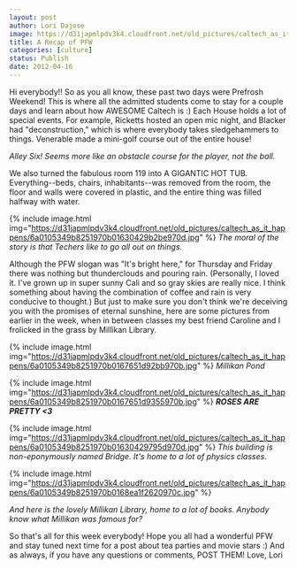 ```yaml
---
layout: post
author: Lori Dajose
image: https://d31japmlpdv3k4.cloudfront.net/old_pictures/caltech_as_it_happens/6a0105349b8251970b0163042984e3970d.jpg
title: A Recap of PFW 
categories: [culture]
status: Publish
date: 2012-04-16
---
```


Hi everybody!!
So as you all know, these past two days were Prefrosh Weekend! This is where all the admitted students come to stay for a couple days and learn about how AWESOME Caltech is :)
Each House holds a lot of special events. For example, Ricketts hosted an open mic night, and Blacker had "deconstruction," which is where everybody takes sledgehammers to things. Venerable made a mini-golf course out of the entire house!

*Alley Six! Seems more like an obstacle course for the player, not the ball.*

We also turned the fabulous room 119 into A GIGANTIC HOT TUB. Everything--beds, chairs, inhabitants--was removed from the room, the floor and walls were covered in plastic, and the entire thing was filled halfway with water.


{% include image.html img="https://d31japmlpdv3k4.cloudfront.net/old_pictures/caltech_as_it_happens/6a0105349b8251970b01630429b2be970d.jpg" %}
*The moral of the story is that Techers like to go all out on things.*

Although the PFW slogan was "It's bright here," for Thursday and Friday there was nothing but thunderclouds and pouring rain. (Personally, I loved it. I've grown up in super sunny Cali and so gray skies are really nice. I think something about having the combination of coffee and rain is very conducive to thought.)
But just to make sure you don't think we're deceiving you with the promises of eternal sunshine, here are some pictures from earlier in the week, when in between classes my best friend Caroline and I frolicked in the grass by Millikan Library.


{% include image.html img="https://d31japmlpdv3k4.cloudfront.net/old_pictures/caltech_as_it_happens/6a0105349b8251970b0167651d92bb970b.jpg" %}
*Millikan Pond*


{% include image.html img="https://d31japmlpdv3k4.cloudfront.net/old_pictures/caltech_as_it_happens/6a0105349b8251970b0167651d9355970b.jpg" %}
***ROSES ARE PRETTY &lt;3***


{% include image.html img="https://d31japmlpdv3k4.cloudfront.net/old_pictures/caltech_as_it_happens/6a0105349b8251970b01630429795d970d.jpg" %}
*This building is non-eponymously named Bridge. It's home to a lot of physics classes.*


{% include image.html img="https://d31japmlpdv3k4.cloudfront.net/old_pictures/caltech_as_it_happens/6a0105349b8251970b0168ea1f2620970c.jpg" %}

*And here is the lovely Millikan Library, home to a lot of books. Anybody know what Millikan was famous for?*

So that's all for this week everybody! Hope you all had a wonderful PFW and stay tuned next time for a post about tea parties and movie stars :) And as always, if you have any questions or comments, POST THEM!
Love,
Lori
